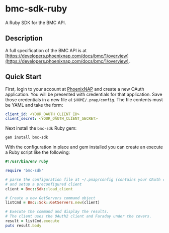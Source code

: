 # bmc-sdk-ruby

A Ruby SDK for the BMC API.

## Description

A full specification of the BMC API is at [https://developers.phoenixnap.com/docs/bmc/1/overview](https://developers.phoenixnap.com/docs/bmc/1/overview).

## Quick Start

First, login to your account at [PhoenixNAP](https://bmc.phoenixnap.com) and create a new OAuth application. You will be presented with credentials for that application. Save those credentials in a new file at `$HOME/.pnap/config`. The file contents must be YAML and take the form:

```yaml
client_id: <YOUR_OAUTH_CLIENT_ID>
client_secret: <YOUR_OAUTH_CLIENT_SECRET>
```

Next install the `bmc-sdk` Ruby gem:

```sh
gem install bmc-sdk
```

With the configuration in place and gem installed you can create an execute a Ruby script like the following:

```ruby
#!/usr/bin/env ruby

require 'bmc-sdk'

# parse the configuration file at ~/.pnap/config (contains your OAuth client credentials)
# and setup a preconfigured client
client = Bmc::Sdk::load_client

# Create a new GetServers command object
listCmd = Bmc::Sdk::GetServers.new(client)

# Execute the command and display the results. 
# The client uses the OAuth2 client and Faraday under the covers.
result = listCmd.execute
puts result.body
```
